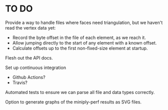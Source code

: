TO DO
=====

Provide a way to handle files where faces need triangulation, but we haven't
read the vertex data yet:
* Record the byte offset in the file of each element, as we reach it.
* Allow jumping directly to the start of any element with a known offset.
* Calculate offsets up to the first non-fixed-size element at startup.

Flesh out the API docs.

Set up continuous integration 
- Github Actions?
- Travis?

Automated tests to ensure we can parse all file and data types correctly.

Option to generate graphs of the miniply-perf results as SVG files. 
